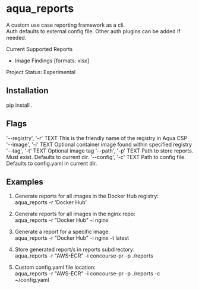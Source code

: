 aqua_reports
====

A custom use case reporting framework as a cli.<br/>
Auth defaults to external config file. Other auth plugins can be added if needed.

Current Supported Reports
* Image Findings [formats: xlsx]

Project Status: Experimental

## Installation
pip install .


## Flags

'--registry', '-r' TEXT This is the friendly name of the registry in Aqua CSP<br/>
'--image', '-i' TEXT Optional container image found within specified registry<br/>
'--tag', '-t' TEXT Optional image tag
'--path', '-p' TEXT Path to store reports. Must exist. Defaults to current dir.
'--config', '-c' TEXT Path to config file. Defaults to config.yaml in current dir.

## Examples

1. Generate reports for all images in the Docker Hub registry:<br/>
   aqua_reports -r 'Docker Hub'

2. Generate reports for all images in the nginx repo:<br/>
   aqua_reports -r "Docker Hub" -i nginx
       
3. Generate a report for a specific image:<br/>
   aqua_reports -r "Docker Hub" -i nginx -t  latest
   
4. Store generated report/s in reports subdirectory:<br/>
   aqua_reports  -r "AWS-ECR" -i concourse-pr -p ./reports

5. Custom config.yaml file location:<br/>
   aqua_reports  -r "AWS-ECR" -i concourse-pr -p ./reports -c ~/config.yaml